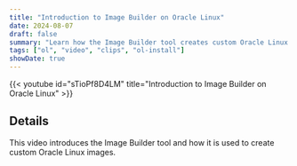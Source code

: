 ```yaml
---
title: "Introduction to Image Builder on Oracle Linux"
date: 2024-08-07
draft: false
summary: "Learn how the Image Builder tool creates custom Oracle Linux images."
tags: ["ol", "video", "clips", "ol-install"]
showDate: true
---
```


{{< youtube id="sTioPf8D4LM" title="Introduction to Image Builder on Oracle Linux" >}}

## Details

This video introduces the Image Builder tool and how it is used to create custom Oracle Linux images.
